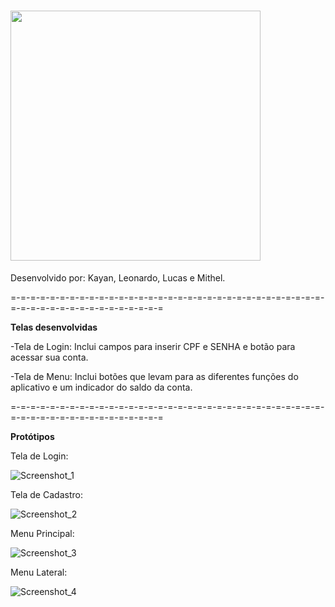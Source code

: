 # <img src="https://github.com/ProjetosUniso/MineBank-Mobile/blob/master/mobile/app/src/main/res/drawable-v24/logo.png" width="400">
Desenvolvido por: Kayan, Leonardo, Lucas e Mithel.

=-=-=-=-=-=-=-=-=-=-=-=-=-=-=-=-=-=-=-=-=-=-=-=-=-=-=-=-=-=-=-=-=-=-=-=-=-=-=-=-=-=-=-=-=-=-=-=

**Telas desenvolvidas**

-Tela de Login: Inclui campos para inserir CPF e SENHA e botão para acessar sua conta.

-Tela de Menu: Inclui botões que levam para as diferentes funções do aplicativo e um indicador do saldo da conta.

=-=-=-=-=-=-=-=-=-=-=-=-=-=-=-=-=-=-=-=-=-=-=-=-=-=-=-=-=-=-=-=-=-=-=-=-=-=-=-=-=-=-=-=-=-=-=-=

**Protótipos**



Tela de Login:

![Screenshot_1](https://user-images.githubusercontent.com/53633568/96518756-ea6b3200-1241-11eb-832f-8bba1a2cfd76.jpg)

Tela de Cadastro:

![Screenshot_2](https://user-images.githubusercontent.com/53633568/96518844-20101b00-1242-11eb-8df2-6835056f22d7.jpg)

Menu Principal:

![Screenshot_3](https://user-images.githubusercontent.com/53633568/96518847-21d9de80-1242-11eb-82d6-6bf5d43d30bb.jpg)

Menu Lateral:

![Screenshot_4](https://user-images.githubusercontent.com/53633568/96518850-256d6580-1242-11eb-98d0-53818bc9c77d.jpg)

